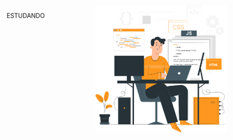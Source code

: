 <img src="/art.png" align="right" min-width="300px" max-width="550px" width="300px">

<p> ESTUDANDO </p>
